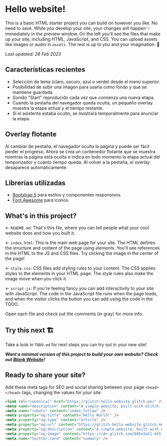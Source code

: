 # Hello website!

This is a basic HTML starter project you can build on however you like. No need to save. While you develop your site, your changes will happen ✨ immediately in the preview window. On the left you'll see the files that make up your site, including HTML, JavaScript, and CSS. You can upload assets like images or audio in `assets`. The rest is up to you and your imagination. 🦄

*Last updated: 28 Feb 2023*

## Características recientes

* Selección de tema (claro, oscuro, azul o verde) desde el menú superior.
* Posibilidad de subir una imagen para usarla como fondo y que se mantiene guardada.
* Sonido "Start" reproducido cada vez que comienza una nueva etapa.
* Cuando la pestaña del navegador queda oculta, un pequeño overlay muestra la etapa actual y el tiempo restante.
* Si el asistente estaba oculto, se mostrará temporalmente para anunciar la etapa.

## Overlay flotante

Al cambiar de pestaña, el navegador oculta la página y puede ser fácil perder el progreso. Ahora se crea un contenedor flotante que se muestra mientras la página está oculta e indica en todo momento la etapa actual del temporizador y cuánto tiempo queda. Al volver a la pestaña, el overlay desaparece automáticamente.

## Librerías utilizadas

* [Bootstrap 5](https://getbootstrap.com) para estilos y componentes responsivos.
* [Font Awesome](https://fontawesome.com) para iconos.

## What's in this project?

← `README.md`: That's this file, where you can tell people what your cool website does and how you built it.

← `index.html`: This is the main web page for your site. The HTML defines the structure and content of the page using *elements*. You'll see references in the HTML to the JS and CSS files. Try clicking the image in the center of the page!

← `style.css`: CSS files add styling rules to your content. The CSS applies styles to the elements in your HTML page. The style rules also make the image move when you click it.

← `script.js`: If you're feeling fancy you can add interactivity to your site with JavaScript. The code in the JavaScript file runs when the page loads, and when the visitor clicks the button you can add using the code in the TODO.

Open each file and check out the comments (in gray) for more info.

## Try this next 🏗️

Take a look in `TODO.md` for next steps you can try out in your new site!

***Want a minimal version of this project to build your own website? Check out [Blank Website](https://glitch.com/edit/#!/remix/glitch-blank-website)!***

## Ready to share your site?

Add these meta tags for SEO and social sharing between your page `<head></head>` tags, changing the values for your site:

```html
<link rel="canonical" href="https://glitch-hello-website.glitch.me/" />
<meta name="description" content="A simple website, built with Glitch. Remix it to get your own."/>
<meta name="robots" content="index,follow" />
<meta property="og:title" content="Hello World!" />
<meta property="og:type" content="article" />
<meta property="og:url" content="https://glitch-hello-website.glitch.me/" />
<meta property="og:description" content="A simple website, built with Glitch. Remix it to get your own."/>
<meta property="og:image" content="https://cdn.glitch.com/605e2a51-d45f-4d87-a285-9410ad350515%2Fhello-website-social.png?v=1616712748147"/>
<meta name="twitter:card" content="summary" />
```
